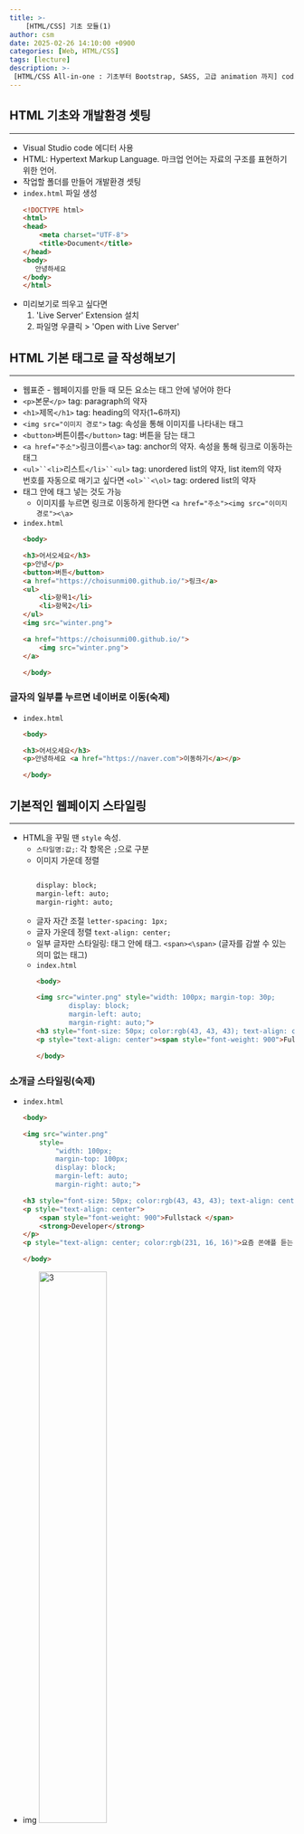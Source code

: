 ```yaml
---
title: >-
    [HTML/CSS] 기초 모듈(1)
author: csm
date: 2025-02-26 14:10:00 +0900
categories: [Web, HTML/CSS]
tags: [lecture]
description: >-
 [HTML/CSS All-in-one : 기초부터 Bootstrap, SASS, 고급 animation 까지] codingapple.com
---
```


## HTML 기초와 개발환경 셋팅
---
- Visual Studio code 에디터 사용
- HTML: Hypertext Markup Language. 마크업 언어는 자료의 구조를 표현하기 위한 언어.
- 작업할 폴더를 만들어 개발환경 셋팅
- `index.html` 파일 생성
    ```html
    <!DOCTYPE html>
    <html>
    <head>
        <meta charset="UTF-8">
        <title>Document</title>
    </head>
    <body>
       안녕하세요
    </body>
    </html>
    ```
- 미리보기로 띄우고 싶다면
    1. 'Live Server' Extension 설치
    2. 파일명 우클릭 > 'Open with Live Server'  

## HTML 기본 태그로 글 작성해보기 
---
- 웹표준 - 웹페이지를 만들 때 모든 요소는 태그 안에 넣어야 한다
- `<p>`본문`</p>` tag: paragraph의 약자
- `<h1>`제목`</h1>` tag: heading의 약자(1~6까지) 
- `<img src="이미지 경로">` tag: 속성을 통해 이미지를 나타내는 태그
- `<button>`버튼이름`</button>` tag: 버튼을 담는 태그
- `<a href="주소">`링크이름`<\a>` tag: anchor의 약자. 속성을 통해 링크로 이동하는 태그
- `<ul>``<li>`리스트`</li>``<ul>` tag: unordered list의 약자, list item의 약자    
    번호를 자동으로 매기고 싶다면 `<ol>``<\ol>` tag: ordered list의 약자
- 태그 안에 태그 넣는 것도 가능
    - 이미지를 누르면 링크로 이동하게 한다면 `<a href="주소"><img src="이미지 경로"><\a>`
- `index.html`
    ```html
    <body>
  
    <h3>어서오세요</h3>
    <p>안녕</p>
    <button>버튼</button>
    <a href="https://choisunmi00.github.io/">링크</a>
    <ul>
        <li>항목1</li>
        <li>항목2</li>
    </ul>
    <img src="winter.png">

    <a href="https://choisunmi00.github.io/">
        <img src="winter.png">
    </a>

    </body>
    ```   

### 글자의 일부를 누르면 네이버로 이동(숙제)
- `index.html`
    ```html
    <body>
    
    <h3>어서오세요</h3>
    <p>안녕하세요 <a href="https://naver.com">이동하기</a></p>

    </body>
    ```

## 기본적인 웹페이지 스타일링
---
- HTML을 꾸밀 땐 `style` 속성. 
    - `스타일명:값;`: 각 항목은 `;`으로 구분
    - 이미지 가운데 정렬
        ```html

        display: block;
        margin-left: auto;
        margin-right: auto;
        
        ```
    - 글자 자간 조절 `letter-spacing: 1px;`
    - 글자 가운데 정렬 `text-align: center;`
    - 일부 글자만 스타일링: 태그 안에 태그. `<span><\span>` (글자를 감쌀 수 있는 의미 없는 태그)
    - `index.html`
        ```html
        <body>
  
        <img src="winter.png" style="width: 100px; margin-top: 30p; 
                display: block;
                margin-left: auto;
                margin-right: auto;">
        <h3 style="font-size: 50px; color:rgb(43, 43, 43); text-align: center;">Cheong Seolmo</h3>
        <p style="text-align: center"><span style="font-weight: 900">Fullstack </span> <strong>Developer</strong></p>
        
        </body>
        ```

### 소개글 스타일링(숙제)
- `index.html`
    ```html
    <body>
  
    <img src="winter.png" 
        style=
            "width: 100px; 
            margin-top: 100px; 
            display: block;
            margin-left: auto;
            margin-right: auto;">

    <h3 style="font-size: 50px; color:rgb(43, 43, 43); text-align: center;">Cheong Seolmo</h3>
    <p style="text-align: center">
        <span style="font-weight: 900">Fullstack </span> 
        <strong>Developer</strong>
    </p>
    <p style="text-align: center; color:rgb(231, 16, 16)">요즘 쏜애플 듣는 게 맛있다</p>

    </body>
    ```
- img
    <img src="https://github.com/user-attachments/assets/6d2b1309-620a-48a7-839f-c6f667045c06" alt="3" width="50%" height="50%"/>  


## CSS 파일 만들고 첨부하는 법
---
- 긴 style을 정리하기 위해 css 파일 활용